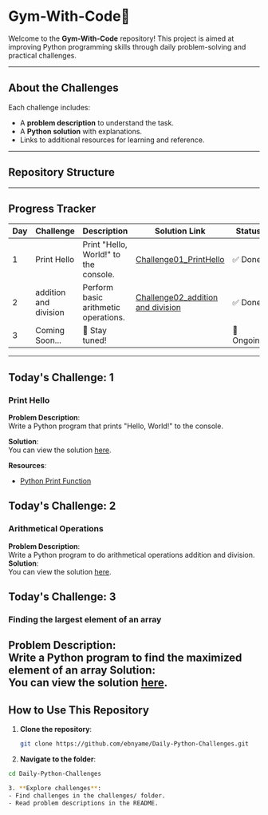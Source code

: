 # 
# Gym-With-Code🚀

Welcome to the **Gym-With-Code** repository! This project is aimed at improving Python programming skills through daily problem-solving and practical challenges.

---

## About the Challenges

Each challenge includes:
- A **problem description** to understand the task.
- A **Python solution** with explanations.
- Links to additional resources for learning and reference.

---

## Repository Structure






---

## Progress Tracker

| Day  | Challenge                | Description                         | Solution Link                  | Status  |
|------|--------------------------|-------------------------------------|--------------------------------|---------|
|  1   | Print Hello              | Print "Hello, World!" to the console. | [Challenge01_PrintHello](Challenge1.py) | ✅ Done |
|  2   | addition and division       | Perform basic arithmetic operations. | [Challenge02_addition and division](Challenge2.py) | ✅ Done |
|  3   | Coming Soon...           | 🔄 Stay tuned!                      |                                | 🔄 Ongoing |

---

## Today's Challenge:  1

### **Print Hello**

**Problem Description**:  
Write a Python program that prints "Hello, World!" to the console.

**Solution**:  
You can view the solution [here](Challenge1.py).

**Resources**:
- [Python Print Function](https://docs.python.org/3/library/functions.html#print)

<!-- ............................challenge 2.................................... -->
## Today's Challenge:  2

### **Arithmetical Operations**

**Problem Description**:  
Write a Python program to do arithmetical operations addition and division.
**Solution**:  
You can view the solution [here](Challenge2.py).

<!-- ............................challenge 3.................................... -->
## Today's Challenge:  3

### **Finding the largest element of an array**

**Problem Description**:  
Write a Python program to find the maximized element of an array
**Solution**:  
You can view the solution [here](Challenge3.py).
---

## How to Use This Repository

1. **Clone the repository**:
   ```bash
   git clone https://github.com/ebnyame/Daily-Python-Challenges.git

2. **Navigate to the folder**:
```bash
cd Daily-Python-Challenges

3. **Explore challenges**:
- Find challenges in the challenges/ folder.
- Read problem descriptions in the README.







